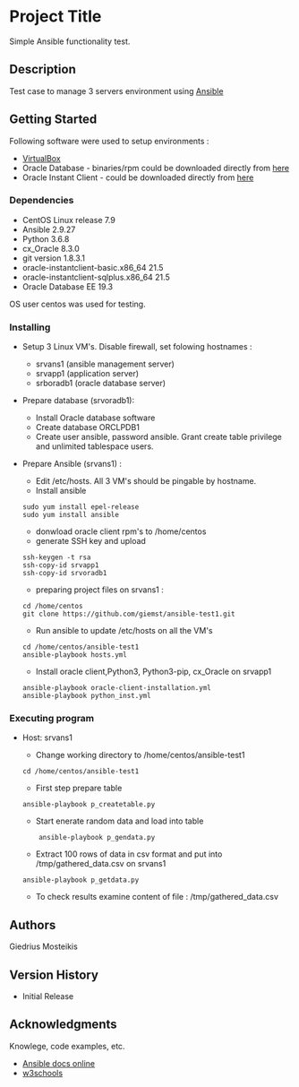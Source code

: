 # Project Title

Simple Ansible functionality test.

## Description

Test case to manage 3 servers environment using [Ansible](https://www.ansible.com)

## Getting Started

Following software were used to setup environments :

* [VirtualBox](https://virtualbox.org)
* Oracle Database - binaries/rpm could be downloaded directly from [here](https://www.oracle.com/database/technologies/oracle19c-linux-downloads.html)
* Oracle Instant Client - could be downloaded directly from [here](https://www.oracle.com/database/technologies/instant-client/linux-x86-64-downloads.html)

### Dependencies

* CentOS Linux release 7.9
* Ansible 2.9.27
* Python 3.6.8
* cx_Oracle 8.3.0
* git version 1.8.3.1
* oracle-instantclient-basic.x86_64   21.5
* oracle-instantclient-sqlplus.x86_64 21.5
* Oracle Database EE 19.3

OS user centos was used for testing.

### Installing

* Setup 3 Linux VM's. Disable firewall, set folowing hostnames : 
    * srvans1 (ansible management server) 
    * srvapp1 (application server)
    * srboradb1 (oracle database server)

* Prepare database (srvoradb1):
    * Install Oracle database software
    * Create database ORCLPDB1
    * Create user ansible, password ansible. Grant create table privilege and unlimited tablespace users.

* Prepare Ansible (srvans1) :
    * Edit /etc/hosts. All 3 VM's should be pingable by hostname. 
    * Install ansible
    ``` 
    sudo yum install epel-release
    sudo yum install ansible
    ```    
    * donwload oracle client rpm's to /home/centos
    * generate SSH key and upload
    ```
    ssh-keygen -t rsa
    ssh-copy-id srvapp1
    ssh-copy-id srvoradb1
    ```
    * preparing project files on srvans1 :
    ```
    cd /home/centos
    git clone https://github.com/giemst/ansible-test1.git
    ```
    * Run ansible to update /etc/hosts on all the VM's
    ```
    cd /home/centos/ansible-test1
    ansible-playbook hosts.yml
    ```
    * Install oracle client,Python3, Python3-pip, cx_Oracle on srvapp1
    ```
    ansible-playbook oracle-client-installation.yml
    ansible-playbook python_inst.yml
    ```

### Executing program

* Host: srvans1

    * Change working directory to /home/centos/ansible-test1
    ```
    cd /home/centos/ansible-test1
    ```

    * First step prepare table
    ```
    ansible-playbook p_createtable.py
    ```

    * Start enerate random data and load into table 
    ```
        ansible-playbook p_gendata.py
    ```

    * Extract 100 rows of data in csv format and put into /tmp/gathered_data.csv on srvans1 
    ```
    ansible-playbook p_getdata.py
    ```
    * To check results examine content of file : /tmp/gathered_data.csv

## Authors

Giedrius Mosteikis

## Version History

  * Initial Release

## Acknowledgments

Knowlege, code examples, etc.
* [Ansible docs online](https://docs.ansible.com)
* [w3schools](https://www.w3schools.com)
